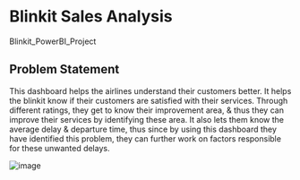 # Blinkit Sales Analysis 
Blinkit_PowerBI_Project
## Problem Statement

This dashboard helps the airlines understand their customers better. It helps the blinkit know if their customers are satisfied with their services. Through different ratings, they get to know their improvement area, & thus they can improve their services by identifying these area. It also lets them know the average delay & departure time, thus since by using this dashboard they have identified this problem, they can further work on factors responsible for these unwanted delays.

![image](https://github.com/user-attachments/assets/2c203909-9538-4416-b7b0-be6e41ccaf5f)

